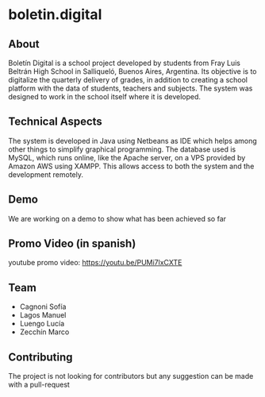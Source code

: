 # boletin.digital

## About

Boletín Digital is a school project developed by students from Fray Luis Beltrán High School in Salliqueló, Buenos Aires, Argentina. Its objective is to digitalize the quarterly delivery of grades, in addition to creating a school platform with the data of students, teachers and subjects. The system was designed to work in the school itself where it is developed.

## Technical Aspects

The system is developed in Java using Netbeans as IDE which helps among other things to simplify graphical programming. The database used is MySQL, which runs online, like the Apache server, on a VPS provided by Amazon AWS using XAMPP. This allows access to both the system and the development remotely.

## Demo

We are working on a demo to show what has been achieved so far

## Promo Video (in spanish)

youtube promo video: https://youtu.be/PUMi7lxCXTE

## Team

* Cagnoni Sofía
* Lagos Manuel
* Luengo Lucía
* Zecchín Marco

## Contributing

The project is not looking for contributors but any suggestion can be made with a pull-request
